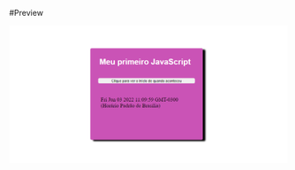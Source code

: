 #Preview
<p align="center"> 
    <img src="https://raw.githubusercontent.com/sanavila/JS_Css_Display-flex/main/img/projeto.png">
</p>